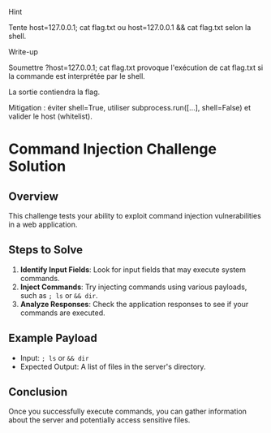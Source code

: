 Hint

Tente host=127.0.0.1; cat flag.txt ou host=127.0.0.1 && cat flag.txt selon la shell.

Write-up

Soumettre ?host=127.0.0.1; cat flag.txt provoque l'exécution de cat flag.txt si la commande est interprétée par le shell.

La sortie contiendra la flag.

Mitigation : éviter shell=True, utiliser subprocess.run([...], shell=False) et valider le host (whitelist).

# Command Injection Challenge Solution

## Overview
This challenge tests your ability to exploit command injection vulnerabilities in a web application.

## Steps to Solve
1. **Identify Input Fields**: Look for input fields that may execute system commands.
2. **Inject Commands**: Try injecting commands using various payloads, such as `; ls` or `&& dir`.
3. **Analyze Responses**: Check the application responses to see if your commands are executed.

## Example Payload
- Input: `; ls` or `&& dir`
- Expected Output: A list of files in the server's directory.

## Conclusion
Once you successfully execute commands, you can gather information about the server and potentially access sensitive files.